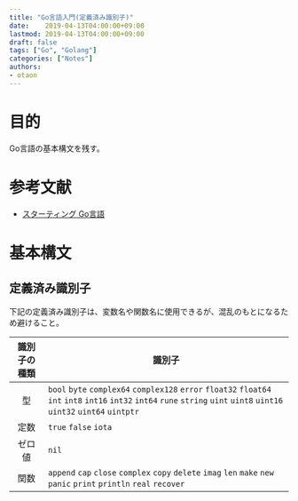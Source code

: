 ```yaml
---
title: "Go言語入門(定義済み識別子)"
date:    2019-04-13T04:00:00+09:00
lastmod: 2019-04-13T04:00:00+09:00
draft: false
tags: ["Go", "Golang"]
categories: ["Notes"]
authors:
- otaon
---
```


# 目的
Go言語の基本構文を残す。

# 参考文献
- [スターティング Go言語](https://www.shoeisha.co.jp/book/detail/9784798142418)

# 基本構文
## 定義済み識別子
下記の定義済み識別子は、変数名や関数名に使用できるが、混乱のもとになるため避けること。

| 識別子の種類 | 識別子 |
|:--------------:|--------|
| 型 | `bool` `byte` `complex64` `complex128` `error` `float32` `float64` `int` `int8` `int16` `int32` `int64` `rune` `string` `uint` `uint8` `uint16` `uint32` `uint64` `uintptr` |
| 定数 | `true` `false` `iota` |
| ゼロ値 | `nil` |
| 関数 | `append` `cap` `close` `complex` `copy` `delete` `imag` `len` `make` `new` `panic` `print` `println` `real` `recover` |
